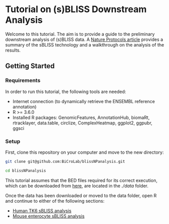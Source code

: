 # Tutorial on (s)BLISS Downstream Analysis

Welcome to this tutorial. The aim is to provide a guide to the
preliminary downstream analysis of (s)BLISS data. A [Nature Protocols
article]() provides a summary of the sBLISS technology and a walkthrough
on the analysis of the results.

## Getting Started

### Requirements

In order to run this tutorial, the following tools are needed:
* Internet connection (to dynamically retrieve the ENSEMBL reference
annotation)
* R \>= 3.6.0
* Installed R packages: GenomicFeatures,
AnnotationHub, biomaRt, rtracklayer, data.table, circlize, ComplexHeatmap,
ggplot2, ggpubr, ggsci

### Setup

First, clone this repository on your computer and move to the new
directory:

``` bash
git clone git@github.com:BiCroLab/blissNPanalysis.git

cd blissNPanalysis
```

This tutorial assumes that the BED files required for its correct execution,
which can be downloaded from [here](https://www.ncbi.nlm.nih.gov/geo/query/acc.cgi?acc=GSE145598), are located in the *./data*
folder.

Once the data has been downloaded or moved to the data folder, open R
and continue to either of the following sections:

* [Human TK6 sBLISS analysis](README_human.md)
* [Mouse enterocyte sBLISS analysis](README_mouse.md)
